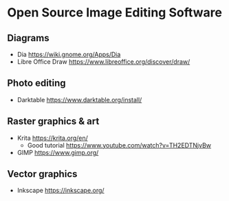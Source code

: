# Open Source Image Editing Software

## Diagrams
- Dia https://wiki.gnome.org/Apps/Dia
- Libre Office Draw https://www.libreoffice.org/discover/draw/

## Photo editing
- Darktable https://www.darktable.org/install/

## Raster graphics & art
- Krita https://krita.org/en/
	- Good tutorial https://www.youtube.com/watch?v=TH2EDTNjvBw
- GIMP https://www.gimp.org/

## Vector graphics
- Inkscape https://inkscape.org/